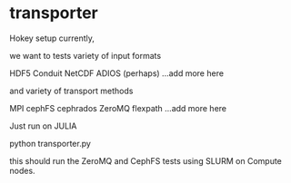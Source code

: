 # transporter
Hokey setup currently, 

we want to tests variety of input formats

HDF5
Conduit
NetCDF
ADIOS (perhaps)
...add more here

and variety of transport methods

MPI
cephFS
cephrados
ZeroMQ
flexpath
...add more here


Just run on JULIA

python transporter.py 

this should run the ZeroMQ and CephFS tests using SLURM on Compute nodes. 

